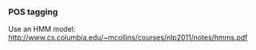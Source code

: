 ### POS tagging

Use an HMM model: http://www.cs.columbia.edu/~mcollins/courses/nlp2011/notes/hmms.pdf
